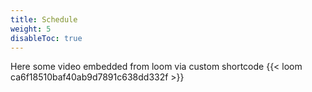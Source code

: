 ```yaml
---
title: Schedule
weight: 5
disableToc: true
---
```


Here some video embedded from loom via custom shortcode
{{< loom ca6f18510baf40ab9d7891c638dd332f >}}